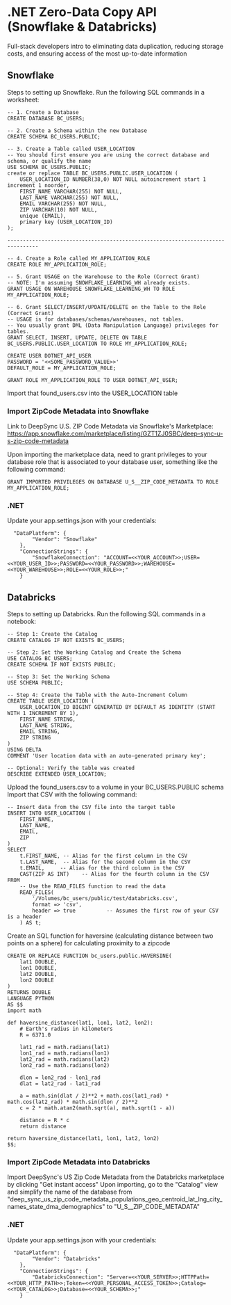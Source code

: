 # .NET Zero-Data Copy API (Snowflake & Databricks)
Full-stack developers intro to eliminating data duplication, reducing storage costs, and ensuring access of the most up-to-date information

## Snowflake
Steps to setting up Snowflake.
Run the following SQL commands in a worksheet:
```
-- 1. Create a Database
CREATE DATABASE BC_USERS;

-- 2. Create a Schema within the new Database
CREATE SCHEMA BC_USERS.PUBLIC;

-- 3. Create a Table called USER_LOCATION
-- You should first ensure you are using the correct database and schema, or qualify the name
USE SCHEMA BC_USERS.PUBLIC;
create or replace TABLE BC_USERS.PUBLIC.USER_LOCATION (
	USER_LOCATION_ID NUMBER(38,0) NOT NULL autoincrement start 1 increment 1 noorder,
	FIRST_NAME VARCHAR(255) NOT NULL,
	LAST_NAME VARCHAR(255) NOT NULL,
	EMAIL VARCHAR(255) NOT NULL,
	ZIP VARCHAR(10) NOT NULL,
	unique (EMAIL),
	primary key (USER_LOCATION_ID)
);

--------------------------------------------------------------------------------

-- 4. Create a Role called MY_APPLICATION_ROLE
CREATE ROLE MY_APPLICATION_ROLE;

-- 5. Grant USAGE on the Warehouse to the Role (Correct Grant)
-- NOTE: I'm assuming SNOWFLAKE_LEARNING_WH already exists.
GRANT USAGE ON WAREHOUSE SNOWFLAKE_LEARNING_WH TO ROLE MY_APPLICATION_ROLE;

-- 6. Grant SELECT/INSERT/UPDATE/DELETE on the Table to the Role (Correct Grant)
-- USAGE is for databases/schemas/warehouses, not tables.
-- You usually grant DML (Data Manipulation Language) privileges for tables.
GRANT SELECT, INSERT, UPDATE, DELETE ON TABLE BC_USERS.PUBLIC.USER_LOCATION TO ROLE MY_APPLICATION_ROLE;

CREATE USER DOTNET_API_USER
PASSWORD = '<<SOME_PASSWORD_VALUE>>'
DEFAULT_ROLE = MY_APPLICATION_ROLE;

GRANT ROLE MY_APPLICATION_ROLE TO USER DOTNET_API_USER;
```
Import that found_users.csv into the USER_LOCATION table

### Import ZipCode Metadata into Snowflake
Link to DeepSync U.S. ZIP Code Metadata via Snowflake's Marketplace:
https://app.snowflake.com/marketplace/listing/GZT1ZJ0SBC/deep-sync-u-s-zip-code-metadata

Upon importing the marketplace data, need to grant privileges to your database role that is associated to your database user, something like the following command:

`GRANT IMPORTED PRIVILEGES ON DATABASE U_S__ZIP_CODE_METADATA TO ROLE MY_APPLICATION_ROLE;`

### .NET
Update your app.settings.json with your credentials:
```
  "DataPlatform": {
		"Vendor": "Snowflake"
	},
	"ConnectionStrings": {
		"SnowflakeConnection": "ACCOUNT=<<YOUR_ACCOUNT>>;USER=<<YOUR_USER_ID>>;PASSWORD=<<YOUR_PASSWORD>>;WAREHOUSE=<<YOUR_WAREHOUSE>>;ROLE=<<YOUR_ROLE>>;"
	}
```
## Databricks
Steps to setting up Databricks.
Run the following SQL commands in a notebook:
```
-- Step 1: Create the Catalog
CREATE CATALOG IF NOT EXISTS BC_USERS;

-- Step 2: Set the Working Catalog and Create the Schema
USE CATALOG BC_USERS;
CREATE SCHEMA IF NOT EXISTS PUBLIC;

-- Step 3: Set the Working Schema
USE SCHEMA PUBLIC;

-- Step 4: Create the Table with the Auto-Increment Column
CREATE TABLE USER_LOCATION (
    USER_LOCATION_ID BIGINT GENERATED BY DEFAULT AS IDENTITY (START WITH 1 INCREMENT BY 1),
    FIRST_NAME STRING,
    LAST_NAME STRING,
    EMAIL STRING,
    ZIP STRING
)
USING DELTA
COMMENT 'User location data with an auto-generated primary key';

-- Optional: Verify the table was created
DESCRIBE EXTENDED USER_LOCATION;
```
Upload the found_users.csv to a volume in your BC_USERS.PUBLIC schema
Import that CSV with the following command:
```
-- Insert data from the CSV file into the target table
INSERT INTO USER_LOCATION (
    FIRST_NAME,
    LAST_NAME,
    EMAIL,
    ZIP
)
SELECT
    t.FIRST_NAME, -- Alias for the first column in the CSV
    t.LAST_NAME,  -- Alias for the second column in the CSV
    t.EMAIL,     -- Alias for the third column in the CSV
    CAST(ZIP AS INT)    -- Alias for the fourth column in the CSV
FROM
    -- Use the READ_FILES function to read the data
    READ_FILES(
        '/Volumes/bc_users/public/test/databricks.csv',
        format => 'csv',
        header => true          -- Assumes the first row of your CSV is a header
    ) AS t;
```
Create an SQL function for haversine (calculating distance between two points on a sphere) for calculating proximity to a zipcode
```
CREATE OR REPLACE FUNCTION bc_users.public.HAVERSINE(
    lat1 DOUBLE, 
    lon1 DOUBLE, 
    lat2 DOUBLE, 
    lon2 DOUBLE
)
RETURNS DOUBLE
LANGUAGE PYTHON
AS $$
import math

def haversine_distance(lat1, lon1, lat2, lon2):
    # Earth's radius in kilometers
    R = 6371.0

    lat1_rad = math.radians(lat1)
    lon1_rad = math.radians(lon1)
    lat2_rad = math.radians(lat2)
    lon2_rad = math.radians(lon2)

    dlon = lon2_rad - lon1_rad
    dlat = lat2_rad - lat1_rad

    a = math.sin(dlat / 2)**2 + math.cos(lat1_rad) * math.cos(lat2_rad) * math.sin(dlon / 2)**2
    c = 2 * math.atan2(math.sqrt(a), math.sqrt(1 - a))

    distance = R * c
    return distance

return haversine_distance(lat1, lon1, lat2, lon2)
$$;
```
### Import ZipCode Metadata into Databricks
Import DeepSync's US Zip Code Metadata from the Databricks marketplace by clicking "Get instant access"
Upon importing, go to the "Catalog" view and simplify the name of the database from "deep_sync_us_zip_code_metadata_populations_geo_centroid_lat_lng_city_names_state_dma_demographics" to "U_S__ZIP_CODE_METADATA"

### .NET
Update your app.settings.json with your credentials:
```
  "DataPlatform": {
		"Vendor": "Databricks"
	},
	"ConnectionStrings": {
		"DatabricksConnection": "Server=<<YOUR_SERVER>>;HTTPPath=<<YOUR_HTTP_PATH>>;Token=<<YOUR_PERSONAL_ACCESS_TOKEN>>;Catalog=<<YOUR_CATALOG>>;Database=<<YOUR_SCHEMA>>;"
	}
```

